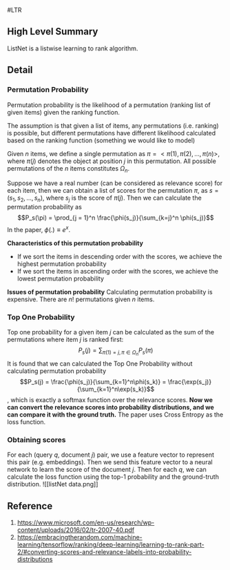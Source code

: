 #LTR 
## High Level Summary
ListNet is a listwise learning to rank algorithm.

## Detail
### Permutation Probability
Permutation probability is the likelihood of a permutation (ranking list of given items) given the ranking function.

The assumption is that given a list of items, any permutations (i.e. ranking) is possible, but different permutations have different likelihood calculated based on the ranking function (something we would like to model)

Given $n$ items, we define a single permutation as $\pi = <\pi(1), \pi(2), ..., \pi(n)>$, where $\pi(j)$ denotes the object at position $j$ in this permutation. All possible permutations of the $n$ items constitutes $\Omega_n$.

Suppose we have a real number (can be considered as relevance score) for each item, then we can obtain a list of scores for the permutation $\pi$, as $s = (s_1, s_2, ..., s_n)$, where $s_j$ is the score of $\pi(j)$. Then we can calculate the permutation probability as $$P_s(\pi) = \prod_{j = 1}^n \frac{\phi(s_j)}{\sum_{k=j}^n \phi(s_j)}$$
In the paper, $\phi(.) \equiv e^x$.

**Characteristics of this permutation probability**
- If we sort the items in descending order with the scores, we achieve the highest permutation probability
- If we sort the items in ascending order with the scores, we achieve the lowest permutation probability

**Issues of permutation probability**
Calculating permutation probability is expensive. There are $n!$ permutations given $n$ items.

### Top One Probability
Top one probability for a given item $j$ can be calculated as the sum of the permutations where item $j$ is ranked first: $$P_s(j) = \sum_{\pi(1) = j, \pi \in \Omega_n}P_s(\pi)$$
It is found that we can calculated the Top One Probability without calculating permutation probability $$P_s(j) = \frac{\phi(s_j)}{\sum_{k=1}^n\phi(s_k)} = \frac{\exp(s_j)}{\sum_{k=1}^n\exp(s_k)}$$, which is exactly a softmax function over the relevance scores. **Now we can convert the relevance scores into probability distributions, and we can compare it with the ground truth.** The paper uses Cross Entropy as the loss function.

### Obtaining scores
For each (query $q$, document $j$) pair, we use a feature vector to represent this pair (e.g. embeddings). Then we send this feature vector to a neural network to learn the score of the document $j$. Then for each $q$, we can calculate the loss function using the top-1 probability and the ground-truth distribution.
![[listNet data.png]]

## Reference
1. https://www.microsoft.com/en-us/research/wp-content/uploads/2016/02/tr-2007-40.pdf
2. https://embracingtherandom.com/machine-learning/tensorflow/ranking/deep-learning/learning-to-rank-part-2/#converting-scores-and-relevance-labels-into-probability-distributions